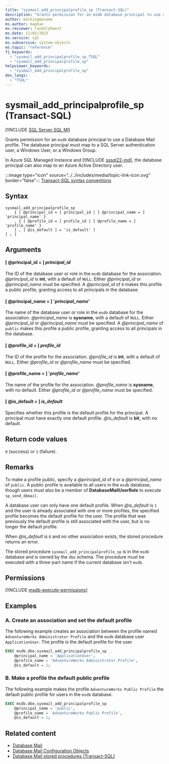```yaml
---
title: "sysmail_add_principalprofile_sp (Transact-SQL)"
description: "Grants permission for an msdb database principal to use a Database Mail profile."
author: markingmyname
ms.author: maghan
ms.reviewer: randolphwest
ms.date: 11/02/2023
ms.service: sql
ms.subservice: system-objects
ms.topic: "reference"
f1_keywords:
  - "sysmail_add_principalprofile_sp_TSQL"
  - "sysmail_add_principalprofile_sp"
helpviewer_keywords:
  - "sysmail_add_principalprofile_sp"
dev_langs:
  - "TSQL"
---
```

# sysmail_add_principalprofile_sp (Transact-SQL)

[!INCLUDE [SQL Server SQL MI](../../includes/applies-to-version/sql-asdbmi.md)]

Grants permission for an `msdb` database principal to use a Database Mail profile. The database principal must map to a SQL Server authentication user, a Windows User, or a Windows Group.

In Azure SQL Managed Instance and [!INCLUDE [sssql22-md](../../includes/sssql22-md.md)], the database principal can also map to an Azure Active Directory user.

:::image type="icon" source="../../includes/media/topic-link-icon.svg" border="false"::: [Transact-SQL syntax conventions](../../t-sql/language-elements/transact-sql-syntax-conventions-transact-sql.md)

## Syntax

```syntaxsql
sysmail_add_principalprofile_sp
    { [ @principal_id = ] principal_id | [ @principal_name = ] 'principal_name' }
    , { [ @profile_id = ] profile_id | [ @profile_name = ] 'profile_name' }
    [ , [ @is_default ] = 'is_default' ]
[ ; ]
```

## Arguments

#### [ @principal_id = ] *principal_id*

The ID of the database user or role in the `msdb` database for the association. *@principal_id* is **int**, with a default of `NULL`. Either *@principal_id* or *@principal_name* must be specified. A *@principal_id* of `0` makes this profile a public profile, granting access to all principals in the database.

#### [ @principal_name = ] '*principal_name*'

The name of the database user or role in the `msdb` database for the association. *@principal_name* is **sysname**, with a default of `NULL`. Either *@principal_id* or *@principal_name* must be specified. A *@principal_name* of `public` makes this profile a public profile, granting access to all principals in the database.

#### [ @profile_id = ] *profile_id*

The ID of the profile for the association. *@profile_id* is **int**, with a default of `NULL`. Either *@profile_id* or *@profile_name* must be specified.

#### [ @profile_name = ] '*profile_name*'

The name of the profile for the association. *@profile_name* is **sysname**, with no default. Either *@profile_id* or *@profile_name* must be specified.

#### [ @is_default = ] *is_default*

Specifies whether this profile is the default profile for the principal. A principal must have exactly one default profile. *@is_default* is **bit**, with no default.

## Return code values

`0` (success) or `1` (failure).

## Remarks

To make a profile public, specify a *@principal_id* of `0` or a *@principal_name* of `public`. A public profile is available to all users in the `msdb` database, though users must also be a member of **DatabaseMailUserRole** to execute `sp_send_dbmail`.

A database user can only have one default profile. When *@is_default* is `1` and the user is already associated with one or more profiles, the specified profile becomes the default profile for the user. The profile that was previously the default profile is still associated with the user, but is no longer the default profile.

When *@is_default* is `0` and no other association exists, the stored procedure returns an error.

The stored procedure `sysmail_add_principalprofile_sp` is in the `msdb` database and is owned by the `dbo` schema. The procedure must be executed with a three-part name if the current database isn't `msdb`.

## Permissions

[!INCLUDE [msdb-execute-permissions](../../includes/msdb-execute-permissions.md)]

## Examples

### A. Create an association and set the default profile

The following example creates an association between the profile named `AdventureWorks Administrator Profile` and the `msdb` database user `ApplicationUser`. The profile is the default profile for the user.

```sql
EXEC msdb.dbo.sysmail_add_principalprofile_sp
    @principal_name = 'ApplicationUser',
    @profile_name = 'AdventureWorks Administrator Profile',
    @is_default = 1;
```

### B. Make a profile the default public profile

The following example makes the profile `AdventureWorks Public Profile` the default public profile for users in the `msdb` database.

```sql
EXEC msdb.dbo.sysmail_add_principalprofile_sp
    @principal_name = 'public',
    @profile_name = 'AdventureWorks Public Profile',
    @is_default = 1;
```

## Related content

- [Database Mail](../database-mail/database-mail.md)
- [Database Mail Configuration Objects](../database-mail/database-mail-configuration-objects.md)
- [Database Mail stored procedures (Transact-SQL)](database-mail-stored-procedures-transact-sql.md)
